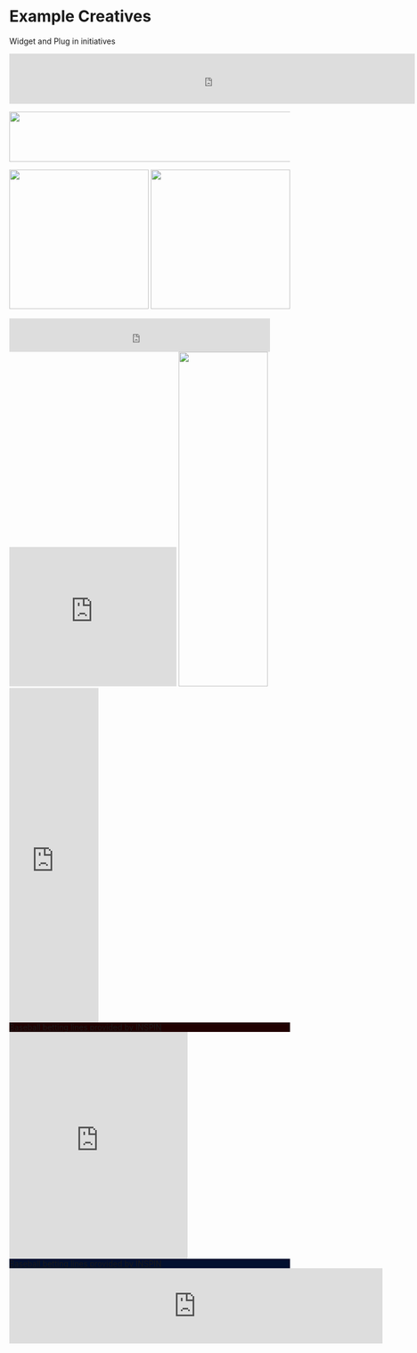 Example Creatives
=======

Widget and Plug in initiatives

<iframe src="http://zcodesystem.com/mlbpicks.php?s=1&i=1&a=XXXX" width="728" height="90" frameborder="0" scrolling="no"></iframe>



<a href="http://XXXX.zcodesys.hop.clickbank.net/"><img src="http://zcodesystem.com/images/nuts/728z90-2.jpg" width="728" height="90" alt=""/></a>

<a href="http://XXXX.zcodesys.hop.clickbank.net/"><img src="http://zcodesystem.com/images/nuts/250z250-1.jpg" width="250" height="250" alt=""/></a> <a href="http://XXXX.zcodesys.hop.clickbank.net/"><img src="http://zcodesystem.com/images/nuts/250z250-1.gif" width="250" height="250" alt=""/></a>


<iframe src="http://zcodesystem.com/getwinningpicks.php?s=1&a=XXXX" width="468" height="60" frameborder="0" scrolling="no"></iframe>

<iframe src="http://zcodesystem.com/mlbpicks.php?s=0&i=1&a=XXXX" width="300" height="250" frameborder="0" scrolling="no"> </iframe> <a href="http://XXXX.zcodesys.hop.clickbank.net/"><img src="http://zcodesystem.com/images/nuts/may12x6.jpg" width="160" height="600" alt=""/></a><iframe src="http://zcodesystem.com/getwinningpicks.php?s=0&a=XXXX" width="160" height="600" frameborder="0" scrolling="no"></iframe> 


<link href="http://www.inspin.com/includes/ticker/external.css" rel="stylesheet" type="text/css" /><div style="background:#200000;" class="div_external_widget_ticker_w"><div class="div_internal_widget_ticker_w"><a href="http://www.inspin.com/mlb-baseball-betting-lines.php" target="_blank" class="link_external_widget_w">Baseball betting lines provided by IN<span class="s_letter_inspin">S</span>PIN</a></div></div><iframe width='320' height='407' src='http://www.inspin.com/includes/ticker/widget/index.php?dt=mlb-ncaaf-nfl-nba-ncaab-nhl&img=http://capperwebsites.com/wp-content/uploads/2013/04/CapperWebsites2.png&col=200000' frameborder='0' scrolling='no'><a href='http://www.inspin.com/nba-basketball-betting-lines.php'>NBA basketball lines provided by INSPIN</a></iframe>

<link href="http://www.inspin.com/includes/ticker/external.css" rel="stylesheet" type="text/css" /><div style="background:#02102F;" class="div_external_widget_ticker"><div class="div_internal_widget_ticker"><a href="http://www.inspin.com/mlb-baseball-betting-lines.php" target="_blank" class="link_external_widget">Baseball betting lines provided by IN<span class="s_letter_inspin">S</span>PIN</a></div></div><iframe width='670' height='135' src='http://www.inspin.com/includes/ticker/index_w.php?dt=mlb-ncaaf-nfl-nba-ncaab-nhl&nm=CapperWebsites.com&col=02102F' frameborder='0' scrolling='no'><a href='http://www.inspin.com/nba-basketball-betting-lines.php'>NBA basketball lines provided by INSPIN</a></iframe>
